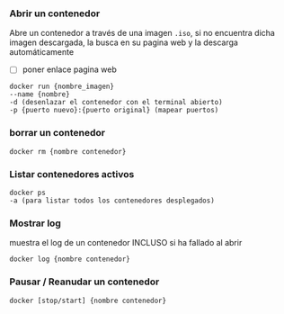 
### Abrir un contenedor
Abre un contenedor a través de una imagen ```.iso```, si no encuentra dicha imagen descargada, la busca en su pagina web y la descarga automáticamente

- [ ] poner enlace pagina web

```shell
docker run {nombre_imagen}
--name {nombre}
-d (desenlazar el contenedor con el terminal abierto)
-p {puerto nuevo}:{puerto original} (mapear puertos)
```

### borrar un contenedor
```shell
docker rm {nombre contenedor}
```

### Listar contenedores activos
```shell
docker ps
-a (para listar todos los contenedores desplegados)
```

### Mostrar log
muestra el log de un contenedor INCLUSO si ha fallado al abrir
```shell
docker log {nombre contenedor}
```

### Pausar / Reanudar un contenedor
```shell
docker [stop/start] {nombre contenedor}
```

